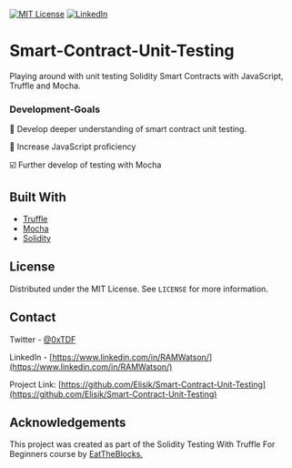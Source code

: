 


[![MIT License][license-shield]][license-url]
[![LinkedIn][linkedin-shield]][linkedin-url]


# Smart-Contract-Unit-Testing

Playing around with unit testing Solidity Smart Contracts with JavaScript, Truffle and Mocha.








### Development-Goals


🧰 Develop deeper understanding of smart contract unit testing.

🤖 Increase JavaScript proficiency

☑️ Further develop of testing with Mocha




## Built With

* [Truffle](https://www.trufflesuite.com/)
* [Mocha](https://mochajs.org/)
* [Solidity](https://docs.soliditylang.org/en/v0.8.6/)



<!-- LICENSE -->
## License

Distributed under the MIT License. See `LICENSE` for more information.



<!-- CONTACT -->
## Contact

Twitter - [@0xTDF](https://twitter.com/0xTDF)

LinkedIn - [https://www.linkedin.com/in/RAMWatson/](https://www.linkedin.com/in/RAMWatson/)

Project Link: [https://github.com/Elisik/Smart-Contract-Unit-Testing](https://github.com/Elisik/Smart-Contract-Unit-Testing)



<!-- ACKNOWLEDGEMENTS -->
## Acknowledgements
This project was created as part of the Solidity Testing With Truffle For Beginners course by [EatTheBlocks.](https://eattheblocks-pro.teachable.com/)




<!-- MARKDOWN LINKS & IMAGES -->
<!-- https://www.markdownguide.org/basic-syntax/#reference-style-links -->
[license-shield]: https://img.shields.io/github/license/othneildrew/Best-README-Template.svg?style=for-the-badge
[license-url]: https://github.com/othneildrew/Best-README-Template/blob/master/LICENSE.txt
[linkedin-shield]: https://img.shields.io/badge/-LinkedIn-black.svg?style=for-the-badge&logo=linkedin&colorB=555
[linkedin-url]: https://www.linkedin.com/in/RAMWatson/

